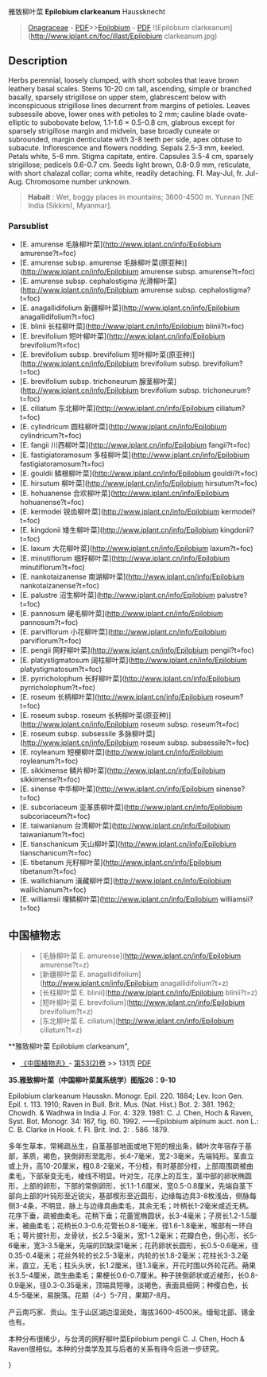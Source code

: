 雅致柳叶菜 **Epilobium clarkeanum** Haussknecht

> [Onagraceae](http://www.iplant.cn/info/Onagraceae?t=foc) - [PDF](http://www.iplant.cn/foc/pdf/Onagraceae.pdf)>>[Epilobium](http://www.iplant.cn/info/Epilobium?t=foc) - [PDF](http://www.iplant.cn/foc/pdf/Epilobium.pdf)
![Epilobium clarkeanum](http://www.iplant.cn/foc/illast/Epilobium clarkeanum.jpg)

## Description

Herbs perennial, loosely clumped, with short soboles that leave brown leathery basal scales. Stems 10-20 cm tall, ascending, simple or branched basally, sparsely strigillose on upper stem, glabrescent below with inconspicuous strigillose lines decurrent from margins of petioles. Leaves subsessile above, lower ones with petioles to 2 mm; cauline blade ovate-elliptic to subobovate below, 1.1-1.6 × 0.5-0.8 cm, glabrous except for sparsely strigillose margin and midvein, base broadly cuneate or subrounded, margin denticulate with 3-8 teeth per side, apex obtuse to subacute. Inflorescence and flowers nodding. Sepals 2.5-3 mm, keeled. Petals white, 5-6 mm. Stigma capitate, entire. Capsules 3.5-4 cm, sparsely strigillose; pedicels 0.6-0.7 cm. Seeds light brown, 0.8-0.9 mm, reticulate, with short chalazal collar; coma white, readily detaching. Fl. May-Jul, fr. Jul-Aug. Chromosome number unknown.


> **Habait** : 
> Wet, boggy places in mountains; 3600-4500 m. Yunnan [NE India (Sikkim), Myanmar].



### Parsublist

* [E.  amurense  毛脉柳叶菜](http://www.iplant.cn/info/Epilobium amurense?t=foc)
* [E.  amurense subsp. amurense  毛脉柳叶菜(原亚种)](http://www.iplant.cn/info/Epilobium amurense subsp. amurense?t=foc)
* [E.  amurense subsp. cephalostigma  光滑柳叶菜](http://www.iplant.cn/info/Epilobium amurense subsp. cephalostigma?t=foc)
* [E.  anagallidifolium  新疆柳叶菜](http://www.iplant.cn/info/Epilobium anagallidifolium?t=foc)
* [E.  blinii  长柱柳叶菜](http://www.iplant.cn/info/Epilobium blinii?t=foc)
* [E.  brevifolium  短叶柳叶菜](http://www.iplant.cn/info/Epilobium brevifolium?t=foc)
* [E.  brevifolium subsp. brevifolium  短叶柳叶菜(原亚种)](http://www.iplant.cn/info/Epilobium brevifolium subsp. brevifolium?t=foc)
* [E.  brevifolium subsp. trichoneurum  腺茎柳叶菜](http://www.iplant.cn/info/Epilobium brevifolium subsp. trichoneurum?t=foc)
* [E.  ciliatum  东北柳叶菜](http://www.iplant.cn/info/Epilobium ciliatum?t=foc)
* [E.  cylindricum  圆柱柳叶菜](http://www.iplant.cn/info/Epilobium cylindricum?t=foc)
* [E.  fangii  川西柳叶菜](http://www.iplant.cn/info/Epilobium fangii?t=foc)
* [E.  fastigiatoramosum  多枝柳叶菜](http://www.iplant.cn/info/Epilobium fastigiatoramosum?t=foc)
* [E.  gouldii  鳞根柳叶菜](http://www.iplant.cn/info/Epilobium gouldii?t=foc)
* [E.  hirsutum  柳叶菜](http://www.iplant.cn/info/Epilobium hirsutum?t=foc)
* [E.  hohuanense  合欢柳叶菜](http://www.iplant.cn/info/Epilobium hohuanense?t=foc)
* [E.  kermodei  锐齿柳叶菜](http://www.iplant.cn/info/Epilobium kermodei?t=foc)
* [E.  kingdonii  矮生柳叶菜](http://www.iplant.cn/info/Epilobium kingdonii?t=foc)
* [E.  laxum  大花柳叶菜](http://www.iplant.cn/info/Epilobium laxum?t=foc)
* [E.  minutiflorum  细籽柳叶菜](http://www.iplant.cn/info/Epilobium minutiflorum?t=foc)
* [E.  nankotaizanense  南湖柳叶菜](http://www.iplant.cn/info/Epilobium nankotaizanense?t=foc)
* [E.  palustre  沼生柳叶菜](http://www.iplant.cn/info/Epilobium palustre?t=foc)
* [E.  pannosum  硬毛柳叶菜](http://www.iplant.cn/info/Epilobium pannosum?t=foc)
* [E.  parviflorum  小花柳叶菜](http://www.iplant.cn/info/Epilobium parviflorum?t=foc)
* [E.  pengii  网籽柳叶菜](http://www.iplant.cn/info/Epilobium pengii?t=foc)
* [E.  platystigmatosum  阔柱柳叶菜](http://www.iplant.cn/info/Epilobium platystigmatosum?t=foc)
* [E.  pyrricholophum  长籽柳叶菜](http://www.iplant.cn/info/Epilobium pyrricholophum?t=foc)
* [E.  roseum  长柄柳叶菜](http://www.iplant.cn/info/Epilobium roseum?t=foc)
* [E.  roseum subsp. roseum  长柄柳叶菜(原亚种)](http://www.iplant.cn/info/Epilobium roseum subsp. roseum?t=foc)
* [E.  roseum subsp. subsessile  多脉柳叶菜](http://www.iplant.cn/info/Epilobium roseum subsp. subsessile?t=foc)
* [E.  royleanum  短梗柳叶菜](http://www.iplant.cn/info/Epilobium royleanum?t=foc)
* [E.  sikkimense  鳞片柳叶菜](http://www.iplant.cn/info/Epilobium sikkimense?t=foc)
* [E.  sinense  中华柳叶菜](http://www.iplant.cn/info/Epilobium sinense?t=foc)
* [E.  subcoriaceum  亚革质柳叶菜](http://www.iplant.cn/info/Epilobium subcoriaceum?t=foc)
* [E.  taiwanianum  台湾柳叶菜](http://www.iplant.cn/info/Epilobium taiwanianum?t=foc)
* [E.  tianschanicum  天山柳叶菜](http://www.iplant.cn/info/Epilobium tianschanicum?t=foc)
* [E.  tibetanum  光籽柳叶菜](http://www.iplant.cn/info/Epilobium tibetanum?t=foc)
* [E.  wallichianum  滇藏柳叶菜](http://www.iplant.cn/info/Epilobium wallichianum?t=foc)
* [E.  williamsii  埋鳞柳叶菜](http://www.iplant.cn/info/Epilobium williamsii?t=foc)


## 中国植物志

> * [毛脉柳叶菜  E.  amurense](http://www.iplant.cn/info/Epilobium amurense?t=z)
> * [新疆柳叶菜  E.  anagallidifolium](http://www.iplant.cn/info/Epilobium anagallidifolium?t=z)
> * [长柱柳叶菜  E.  blinii](http://www.iplant.cn/info/Epilobium blinii?t=z)
> * [短叶柳叶菜  E.  brevifolium](http://www.iplant.cn/info/Epilobium brevifolium?t=z)
> * [东北柳叶菜  E.  ciliatum](http://www.iplant.cn/info/Epilobium ciliatum?t=z)


**雅致柳叶菜 Epilobium clarkeanum",



* [《中国植物志》](http://www.iplant.cn/frps)- [第53(2)卷](http://www.iplant.cn/frps/vol/53(2)) >> 131页 [PDF](http://www.iplant.cn/frps/pdf/53(2)/131.PDF)


**35.雅致柳叶菜（中国柳叶菜属系统学）图版26：9-10**

Epilobium clarkeanum Hausskn. Monogr. Epil. 220. 1884; Lev. Icon Gen. Epil. t. 113. 1910; Raven in Bull. Brit. Mus. (Nat. Hist.) Bot. 2: 381. 1962; Chowdh. & Wadhwa in India J. For. 4: 329. 1981: C. J. Chen, Hoch & Raven, Syst. Bot. Monogr. 34: 167, fig. 60. 1992. ——Epilobium alpinum auct. non L.: C. B. Clarke in Hook. f. Fl. Brit. Ind. 2: . 586. 1879.

多年生草本，常稀疏丛生，自茎基部地面或地下短的根出条，鳞叶次年宿存于基部，革质，褐色，狭倒卵形至匙形，长4-7毫米，宽2-3毫米，先端钝形。茎直立或上升，高10-20厘米，粗0.8-2毫米，不分枝，有时基部分枝，上部周围疏被曲柔毛，下部渐变无毛，棱线不明显。叶对生，花序上的互生，茎中部的卵状椭圆形，上部的卵形，下部的常倒卵形，长1.1-1.6厘米，宽0.5-0.8厘米，先端自茎下部向上部的叶钝形至近锐尖，基部楔形至近圆形，边缘每边具3-8枚浅齿，侧脉每侧3-4条，不明显，脉上与边缘具曲柔毛，其余无毛；叶柄长1-2毫米或近无柄。花序下垂，疏被曲柔毛。花稍下垂；花蕾宽椭圆状，长3-4毫米；子房长1.2-1.5厘米，被曲柔毛；花柄长0.3-0.6;花管长0.8-1毫米，径1.6-1.8毫米，喉部有一环白毛；萼片披针形，龙骨状，长2.5-3毫米，宽1-1.2毫米；花瓣白色，倒心形，长5-6毫米，宽3-3.5毫米，先端的凹缺深1毫米；花药卵状长圆形，长0.5-0.6毫米，径0.35-0.4毫米；花丝外轮的长2.5-3毫米，内轮的长1.8-2毫米；花柱长3-3.2毫米，直立，无毛；柱头头状，长1.2厘米，径1.3毫米，开花时围以外轮花药。蒴果长3.5-4厘米，疏生曲柔毛；果梗长0.6-0.7厘米。种子狭倒卵状或近棱形，长0.8-0.9毫米，径0.3-0.35毫米，顶端具短喙，淡褐色，表面具细网；种缨白色，长4.5-5毫米，易脱落。花期（4-）5-7月，果期7-8月。

产云南巧家、贡山。生于山区湖边湿润处，海拔3600-4500米。缅甸北部、锡金也有。

本种分布很稀少，与台湾的网籽柳叶菜Epilobium pengii C. J. Chen, Hoch & Raven很相似。本种的分类学及其与后者的关系有待今后进一步研究。



}